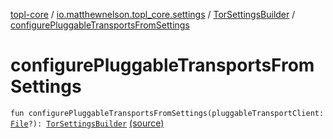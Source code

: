 [topl-core](../../index.md) / [io.matthewnelson.topl_core.settings](../index.md) / [TorSettingsBuilder](index.md) / [configurePluggableTransportsFromSettings](./configure-pluggable-transports-from-settings.md)

# configurePluggableTransportsFromSettings

`fun configurePluggableTransportsFromSettings(pluggableTransportClient: `[`File`](https://docs.oracle.com/javase/6/docs/api/java/io/File.html)`?): `[`TorSettingsBuilder`](index.md) [(source)](https://github.com/05nelsonm/TorOnionProxyLibrary-Android/blob/master/topl-core/src/main/java/io/matthewnelson/topl_core/settings/TorSettingsBuilder.kt#L272)